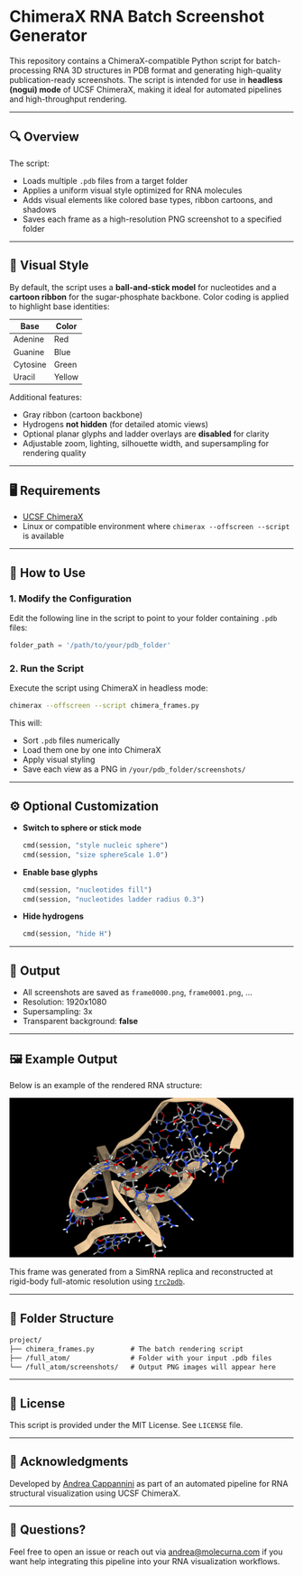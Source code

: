 # ChimeraX RNA Batch Screenshot Generator

This repository contains a ChimeraX-compatible Python script for batch-processing RNA 3D structures in PDB format and generating high-quality publication-ready screenshots. The script is intended for use in **headless (nogui) mode** of UCSF ChimeraX, making it ideal for automated pipelines and high-throughput rendering.

---

## 🔍 Overview

The script:

* Loads multiple `.pdb` files from a target folder
* Applies a uniform visual style optimized for RNA molecules
* Adds visual elements like colored base types, ribbon cartoons, and shadows
* Saves each frame as a high-resolution PNG screenshot to a specified folder

---

## 🧬 Visual Style

By default, the script uses a **ball-and-stick model** for nucleotides and a **cartoon ribbon** for the sugar-phosphate backbone. Color coding is applied to highlight base identities:

| Base     | Color  |
| -------- | ------ |
| Adenine  | Red    |
| Guanine  | Blue   |
| Cytosine | Green  |
| Uracil   | Yellow |

Additional features:

* Gray ribbon (cartoon backbone)
* Hydrogens **not hidden** (for detailed atomic views)
* Optional planar glyphs and ladder overlays are **disabled** for clarity
* Adjustable zoom, lighting, silhouette width, and supersampling for rendering quality

---

## 🖥️ Requirements

* [UCSF ChimeraX](https://www.cgl.ucsf.edu/chimerax/)
* Linux or compatible environment where `chimerax --offscreen --script` is available

---

## 🚀 How to Use

### 1. Modify the Configuration

Edit the following line in the script to point to your folder containing `.pdb` files:

```python
folder_path = '/path/to/your/pdb_folder'
```

### 2. Run the Script

Execute the script using ChimeraX in headless mode:

```bash
chimerax --offscreen --script chimera_frames.py
```

This will:

* Sort `.pdb` files numerically
* Load them one by one into ChimeraX
* Apply visual styling
* Save each view as a PNG in `/your/pdb_folder/screenshots/`

---

## ⚙️ Optional Customization

* **Switch to sphere or stick mode**

  ```python
  cmd(session, "style nucleic sphere")
  cmd(session, "size sphereScale 1.0")
  ```
* **Enable base glyphs**

  ```python
  cmd(session, "nucleotides fill")
  cmd(session, "nucleotides ladder radius 0.3")
  ```
* **Hide hydrogens**

  ```python
  cmd(session, "hide H")
  ```

---

## 📸 Output

* All screenshots are saved as `frame0000.png`, `frame0001.png`, ...
* Resolution: 1920x1080
* Supersampling: 3x
* Transparent background: **false**

---

## 🖼 Example Output

Below is an example of the rendered RNA structure:

![Example RNA](asset/frame0034.png)

This frame was generated from a SimRNA replica and reconstructed at rigid-body full-atomic resolution using [`trc2pdb`](https://github.com/Firingam/TRC2PDB).

---

## 📂 Folder Structure

```
project/
├── chimera_frames.py         # The batch rendering script
├── /full_atom/               # Folder with your input .pdb files
└── /full_atom/screenshots/   # Output PNG images will appear here
```

---

## 📜 License

This script is provided under the MIT License. See `LICENSE` file.

---

## 🧠 Acknowledgments

Developed by [Andrea Cappannini](mailto:andrea@molecurna.com) as part of an automated pipeline for RNA structural visualization using UCSF ChimeraX.

---

## 💬 Questions?

Feel free to open an issue or reach out via [andrea@molecurna.com](mailto:andrea@molecurna.com) if you want help integrating this pipeline into your RNA visualization workflows.
